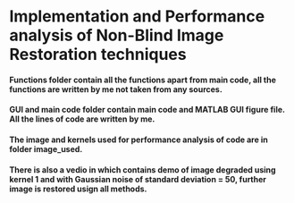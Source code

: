 # Implementation and Performance analysis of Non-Blind Image Restoration techniques
#### Functions folder contain all the functions apart from main code, all the functions are written by me not taken from any sources.
#### GUI and main code folder contain main code and MATLAB GUI figure file. All the lines of code are written by me.
#### The image and kernels used for performance analysis of code are in folder image_used. 
#### There is also a vedio in which contains demo of image degraded using kernel 1 and with Gaussian noise of standard deviation = 50, further image is restored usign all methods. 

